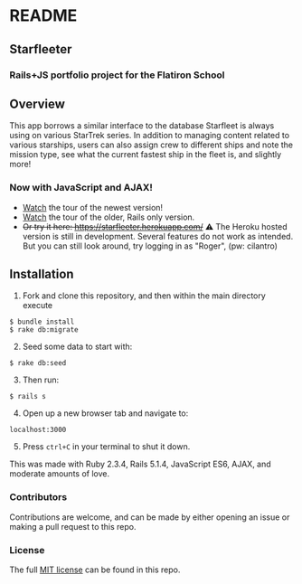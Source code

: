 # README

## Starfleeter
### Rails+JS portfolio project for the Flatiron School

## Overview
This app borrows a similar interface to the database Starfleet is always using on various StarTrek series.  In addition to managing content related to various starships, users can also assign crew to different ships and note the mission type, see what the current fastest ship in the fleet is, and slightly more!
### Now with JavaScript and AJAX!

* [Watch](https://www.youtube.com/watch?v=nfABtDst394) the tour of the newest version!
* [Watch](https://www.youtube.com/watch?v=STRKKznhV9Y) the tour of the older, Rails only version.
* ~~Or try it here: https://starfleeter.herokuapp.com/~~ :warning: The Heroku hosted version is still in development.  Several features do not work as intended.  But you can still look around, try logging in as "Roger", (pw: cilantro)
## Installation
1. Fork and clone this repository, and then within the main directory execute
```
$ bundle install
$ rake db:migrate
```
2. Seed some data to start with:
```
$ rake db:seed
```
3. Then run:
```
$ rails s
```
4. Open up a new browser tab and navigate to:
```
localhost:3000
```
5. Press `ctrl+C` in your terminal to shut it down.

This was made with Ruby 2.3.4, Rails 5.1.4, JavaScript ES6, AJAX, and moderate amounts of love.

### Contributors
Contributions are welcome, and can be made by either opening an issue or making a pull request to this repo.

### License
The full [MIT license](https://github.com/ddhogan/starfleeter/blob/master/LICENSE) can be found in this repo.
